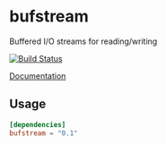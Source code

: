 bufstream
=========

Buffered I/O streams for reading/writing

[![Build Status](https://travis-ci.org/alexcrichton/bufstream.svg?branch=master)](https://travis-ci.org/alexcrichton/bufstream)

[Documentation](http://alexcrichton.com/bufstream)

## Usage

```toml
[dependencies]
bufstream = "0.1"
```
